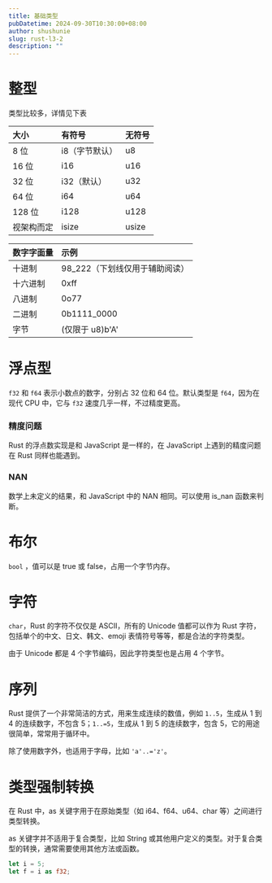```yaml
---
title: 基础类型
pubDatetime: 2024-09-30T10:30:00+08:00
author: shushunie
slug: rust-l3-2
description: ""
---
```


# 整型

类型比较多，详情见下表

| 大小       | 有符号         | 无符号 |
| :--------- | :------------- | :----- |
| 8 位       | i8（字节默认） | u8     |
| 16 位      | i16            | u16    |
| 32 位      | i32（默认）    | u32    |
| 64 位      | i64            | u64    |
| 128 位     | i128           | u128   |
| 视架构而定 | isize          | usize  |

| 数字字面量 | 示例                           |
| :--------- | :----------------------------- |
| 十进制     | 98_222（下划线仅用于辅助阅读） |
| 十六进制   | 0xff                           |
| 八进制     | 0o77                           |
| 二进制     | 0b1111_0000                    |
| 字节       | (仅限于 u8)b'A'                |

# 浮点型

`f32` 和 `f64` 表示小数点的数字，分别占 32 位和 64 位。默认类型是 `f64`，因为在现代 CPU 中，它与 `f32` 速度几乎一样，不过精度更高。

### 精度问题

Rust 的浮点数实现是和 JavaScript 是一样的，在 JavaScript 上遇到的精度问题在 Rust 同样也能遇到。

### NAN

数学上未定义的结果，和 JavaScript 中的 NAN 相同。可以使用 is_nan 函数来判断。

# 布尔

`bool` ，值可以是 true 或 false，占用一个字节内存。

# 字符

`char`，Rust 的字符不仅仅是 ASCII，所有的 Unicode 值都可以作为 Rust 字符，包括单个的中文、日文、韩文、emoji 表情符号等等，都是合法的字符类型。

由于 Unicode 都是 4 个字节编码，因此字符类型也是占用 4 个字节。

# 序列

Rust 提供了一个非常简洁的方式，用来生成连续的数值，例如 `1..5`，生成从 1 到 4 的连续数字，不包含 5；`1..=5`，生成从 1 到 5 的连续数字，包含 5，它的用途很简单，常常用于循环中。

除了使用数字外，也适用于字母，比如 `'a'..='z'`。

# 类型强制转换

在 Rust 中，as 关键字用于在原始类型（如 i64、f64、u64、char 等）之间进行类型转换。

as 关键字并不适用于复合类型，比如 String 或其他用户定义的类型。对于复合类型的转换，通常需要使用其他方法或函数。

```rust
let i = 5;
let f = i as f32;
```

